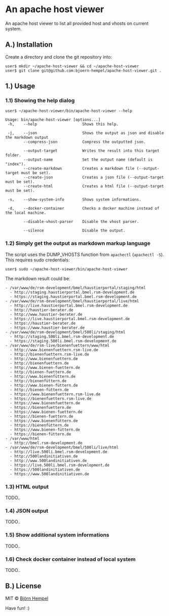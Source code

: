 # An apache host viewer

An apache host viewer to list all provided host and vhosts on current system.

## A.) Installation

Create a directory and clone the git repository into:

```
user$ mkdir ~/apache-host-viewer && cd ~/apache-host-viewer
user$ git clone git@github.com:bjoern-hempel/apache-host-viewer.git .
```

## 1.) Usage

### 1.1) Showing the help dialog

```
user$ ~/apache-host-viewer/bin/apache-host-viewer --help

Usage: bin/apache-host-viewer [options...]
 -h,    --help                    Shows this help.

 -j,    --json                    Shows the output as json and disable the markdown output
        --compress-json           Compress the outputted json.

        --output-target           Writes the result into this target folder.
        --output-name             Set the output name (default is "index").
        --create-markdown         Creates a markdown file (--output-target must be set).
        --create-json             Creates a json file (--output-target must be set).
        --create-html             Creates a html file (--output-target must be set).

 -s,    --show-system-info        Shows system informations.

 -d,    --docker-container        Checks a docker machine instead of the local machine.

        --disable-vhost-parser    Disable the vhost parser.

        --silence                 Disable the output.
```

### 1.2) Simply get the output as markdown markup language

The script uses the DUMP_VHOSTS function from `apachectl` (`apachectl -S`). This requires sudo credentials:

```
user$ sudo ~/apache-host-viewer/bin/apache-host-viewer
```

The markdown result could be:

```
- /var/www/de/rsm-development/bmel/haustierportal/staging/html
  - http://staging.haustierportal.bmel.rsm-development.de
  - https://staging.haustierportal.bmel.rsm-development.de
- /var/www/de/rsm-development/bmel/haustierportal/live/html
  - http://live.haustierportal.bmel.rsm-development.de
  - http://haustier-berater.de
  - http://www.haustier-berater.de
  - https://live.haustierportal.bmel.rsm-development.de
  - https://haustier-berater.de
  - https://www.haustier-berater.de
- /var/www/de/rsm-development/bmel/500li/staging/html
  - http://staging.500li.bmel.rsm-development.de
  - https://staging.500li.bmel.rsm-development.de
- /var/www/de/rsm-live/bienenfuettern/www/html
  - http://www.bienenfuettern.rsm-live.de
  - http://bienenfuettern.rsm-live.de
  - http://www.bienenfuettern.de
  - http://bienenfuettern.de
  - http://www.bienen-fuettern.de
  - http://bienen-fuettern.de
  - http://www.bienenfüttern.de
  - http://bienenfüttern.de
  - http://www.bienen-füttern.de
  - http://bienen-füttern.de
  - https://www.bienenfuettern.rsm-live.de
  - https://bienenfuettern.rsm-live.de
  - https://www.bienenfuettern.de
  - https://bienenfuettern.de
  - https://www.bienen-fuettern.de
  - https://bienen-fuettern.de
  - https://www.bienenfüttern.de
  - https://bienenfüttern.de
  - https://www.bienen-füttern.de
  - https://bienen-füttern.de
- /var/www/html
  - http://bmel.rsm-development.de
- /var/www/de/rsm-development/bmel/500li/live/html
  - http://live.500li.bmel.rsm-development.de
  - http://500landinitiativen.de
  - http://www.500landinitiativen.de
  - https://live.500li.bmel.rsm-development.de
  - https://500landinitiativen.de
  - https://www.500landinitiativen.de
```

### 1.3) HTML output

TODO..

### 1.4) JSON output

TODO..

### 1.5) Show additional system informations

TODO..

### 1.6) Check docker container instead of local system

TODO..

## B.) License

MIT © [Björn Hempel](https://www.ixno.de)

Have fun! :)
